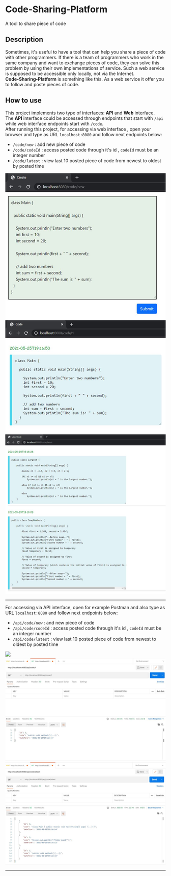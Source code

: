 # Code-Sharing-Platform
A tool to share piece of code

## Description
Sometimes, it's useful to have a tool that can help you share a piece of code with other programmers. 
If there is a team of programmers who work in the same company and want to exchange pieces of code, they can solve this
problem by using their own implementations of service. Such a web service is supposed to be accessible only locally, not via the Internet.<br>
**Code-Sharing-Platform** is something like this. As a web service it offer you to follow and poste pieces of code.

## How to use
This project implements two type of interfaces: **API** and **Web** interface. <br>
The **API** interface could be accessed through endpoints that start with `/api` while web interface endpoints start with `/code`. <br>
After running this project, for accessing via web interface , open your browser and type as URL `localhost:8080` and follow next endpoints below: <br>
- `/code/new` : add new piece of code
- `/code/codeId` : access posted code through it's id , `codeId` must be an integer number 
- `/code/latest` : view last 10 posted piece of code from newest to oldest by posted time

<img src="/images/new-code.JPG">

<img src="/images/get-code-by-id.JPG">

<img src="/images/latest-code.JPG">

<hr>

For accessing via API interface, open for example Postman and also type as URL `localhost:8080` and follow next endpoints below: <br>
- `/api/code/new` : and new piece of code
- `/api/code/codeId` : access posted code through it's id , `codeId` must be an integer number 
- `/api/code/latest` : view last 10 posted piece of code from newest to oldest by posted time

<img src="/images/api-new-code.JPG">

<img src="/images/api-get-code-by-id.JPG">

<img src="/images/api-latest-code.JPG">

<hr>
